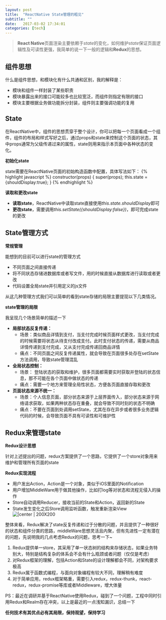 ```yaml
---
layout: post
title:  "ReactNative State管理的粗见"
subtitle: ""
date:   2017-03-02 17:34:01
categories: [tech]
---
```


> **React Native**页面渲染主要依赖于*state*的变化，如何维护*state*保证页面逻辑性及可读性更强，我简单的说一下一般的逻辑和**Redux**的思想。

## 组件思想

什么是组件思想，和模块化有什么共通和区别，我的解释是：
-  模块和组件一样封装了某些职责
-  模块暴露出来的接口可能较多也比较宽泛，而组件则指定有限的接口
-  模块主要根据业务做功能拆分封装，组件则主要强调功能的复用

## State

在ReactNative中，组件的思想贯穿于整个设计，你可以把每一个页面看成一个组件，组件的布局和样式写好之后，通过props和state来控制这个页面的状态，其中props通常为父级传递过来的属性，state则用来指示本页面中各种状态的变化。

**初始化state**

state需要在ReactNative页面的初始构造函数中配置，具体写法如下：
{% highlight javascript %}
constructor(props) {
    super(props);
    this.state = {shouldDisplay:true};
  }
{% endhighlight %}


**读取和更改state**

* **读取state**，ReactNative中读取state直接使用*this.state.shouldDisplay*即可
* **更改state**，需要调用*this.setState({shouldDisplay:false})*，即可完成state的更改

## State管理方式

**常规管理**

能想到的目前可以进行state的管理方式
- 不同页面之间直接传递
- 将不同状态存储进数据库或者写文件，用的时候直接从数据库进行读取或者更改
- 代码设置全局state并引用定义的js文件

从这几种管理方式我们可以简单的看到state存储的局限主要提现以下几类情况。

**state管理的局限**

 我呈现几个场景简单的描述一下
 - **局部状态反复传递：**
	 * 场景：类似商品详情到支付，当支付完成时候页面样式更改，当支付完成的时候需要将状态从待支付改成支付。此时支付状态的传递，需要从商品详情传递到支付完成，又从支付完成传递回商品详情
	 * 痛点：不同页面之间反复传递属性，就会导致在页面很多处存在setState方法调用，导致state管理混乱
 - **全局状态控制：**
	 * 场景： 登陆状态的获取和维护，很多页面都需要实时获取并登陆的状态信息，那不可能在各个页面中做状态的传递
	 * 痛点：需要一个地方来管理全局性状态，方便各页面直接存取和更改
 - **页面状态来源不统一：**
	 * 场景：个人信息页面，部分状态来源于上层界面传入，部分状态来源于网络请求获取，如果两种状态存在重叠，就会导致不同时刻的状态不明确 
	 * 痛点：不要在页面到处调用setState，尤其在存在异步或者很多业务逻辑代码的时候，会导致页面不具有可读性和可维护性
	 
## Redux来管理state

**Redux设计思想**

针对上述提出的问题，redux方案提供了一个思路，它提供了一个store对象用来维护和管理所有页面的state

**Redux实现流程**

- 用户发出Action，Action是一个对象，类似于iOS里面的Notification
- 用户增加MiddleWare用于做其他操作，比如打log等对状态和流程无侵入的操作
- Store自动调用Reducer，接收当前的State和Action，返回新的State
- State发生变化之后Store调用监听函数，触发重新渲染View
![ |center | 200X200](http://7xsw5d.com1.z0.glb.clouddn.com/137.pic.jpg)

整体来看，Redux解决了state反复传递和过于分散的问题，并且提供了一种很好的状态和组件分类的思路，middleWare思想灵活且内聚，但有先进性一定有潜在的问题，先说明我的几点考虑Redux的问题，思考一下~
1. Redux提供单一store，其采用了单一状态树的结构来存储状态，如果业务特别大，特别是结构复杂的体系会不会有什么瓶颈或者问题（仅仅是考虑）
2. 对Redux框架的理解，包括Action和State的设计理解都会不同，对架构要求极高
3. Redux属于函数式编程，与面向对象编程有较大不同，理解稍有难度
4. 对于简单应用，redux框架略重，需要引入redux，redux-thunk，react-redux，redux-promise等库或者Middleware，增大体量


PS：最近在调研并基于ReactNative使用Redux，碰到了一个问题，工程中同时引用Redux和Realm存在冲突，以上是最近的一点浅知漏识，总结一下

**任何技术有其优点必有其局限，保持观望，保持学习**

